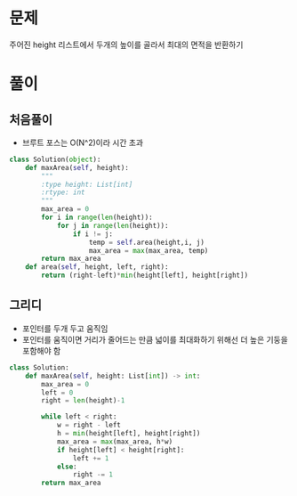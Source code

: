 # 문제
주어진 height 리스트에서 두개의 높이를 골라서 최대의 면적을 반환하기

# 풀이
## 처음풀이
* 브루트 포스는 O(N^2)이라 시간 초과
```python
class Solution(object):
    def maxArea(self, height):
        """
        :type height: List[int]
        :rtype: int
        """
        max_area = 0
        for i in range(len(height)):
            for j in range(len(height)):
                if i != j:
                    temp = self.area(height,i, j)
                    max_area = max(max_area, temp)
        return max_area
    def area(self, height, left, right):
        return (right-left)*min(height[left], height[right])
```

## 그리디
* 포인터를 두개 두고 움직임
* 포인터를 움직이면 거리가 줄어드는 만큼 넓이를 최대화하기 위해선 더 높은 기둥을 포함해야 함
```python
class Solution:
    def maxArea(self, height: List[int]) -> int:
        max_area = 0
        left = 0
        right = len(height)-1

        while left < right:
            w = right - left
            h = min(height[left], height[right])
            max_area = max(max_area, h*w)
            if height[left] < height[right]:
                left += 1
            else:
                right -= 1
        return max_area
```